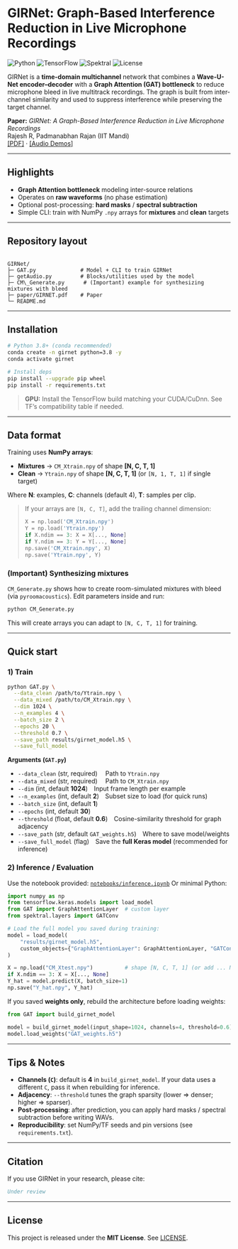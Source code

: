 # GIRNet: Graph-Based Interference Reduction in Live Microphone Recordings

![Python](https://img.shields.io/badge/python-3.8%2B-blue)
![TensorFlow](https://img.shields.io/badge/TensorFlow-2.x-ff6f00)
![Spektral](https://img.shields.io/badge/Spektral-1.x-0b6cfb)
![License](https://img.shields.io/badge/license-MIT-green)

GIRNet is a **time-domain multichannel** network that combines a **Wave-U-Net encoder–decoder** with a **Graph Attention (GAT) bottleneck** to reduce microphone bleed in live multitrack recordings. The graph is built from inter-channel similarity and used to suppress interference while preserving the target channel.

**Paper:** *GIRNet: A Graph-Based Interference Reduction in Live Microphone Recordings*  
Rajesh R, Padmanabhan Rajan (IIT Mandi)  
[[PDF]](paper/GIRNET.pdf) · [[Audio Demos]](https://its-rajesh.github.io/rajesh/papers/girnet)

---

## Highlights
-  **Graph Attention bottleneck** modeling inter-source relations
-  Operates on **raw waveforms** (no phase estimation)
-  Optional post-processing: **hard masks** / **spectral subtraction**
-  Simple CLI: train with NumPy `.npy` arrays for **mixtures** and **clean** targets

---

## Repository layout
```

GIRNet/
├─ GAT.py              # Model + CLI to train GIRNet
├─ getAudio.py         # Blocks/utilities used by the model
├─ CM\_Generate.py      # (Important) example for synthesizing mixtures with bleed
├─ paper/GIRNET.pdf    # Paper
└─ README.md

````

---

## Installation
```bash
# Python 3.8+ (conda recommended)
conda create -n girnet python=3.8 -y
conda activate girnet

# Install deps
pip install --upgrade pip wheel
pip install -r requirements.txt
````

> **GPU:** Install the TensorFlow build matching your CUDA/CuDnn. See TF’s compatibility table if needed.

---

## Data format

Training uses **NumPy arrays**:

* **Mixtures**  → `CM_Xtrain.npy` of shape **\[N, C, T, 1]**
* **Clean**     → `Ytrain.npy`    of shape **\[N, C, T, 1]** (or `[N, 1, T, 1]` if single target)

Where **N**: examples, **C**: channels (default 4), **T**: samples per clip.

> If your arrays are `[N, C, T]`, add the trailing channel dimension:
>
> ```python
> X = np.load('CM_Xtrain.npy')
> Y = np.load('Ytrain.npy')
> if X.ndim == 3: X = X[..., None]
> if Y.ndim == 3: Y = Y[..., None]
> np.save('CM_Xtrain.npy', X)
> np.save('Ytrain.npy', Y)
> ```

### (Important) Synthesizing mixtures

`CM_Generate.py` shows how to create room-simulated mixtures with bleed (via `pyroomacoustics`). Edit parameters inside and run:

```bash
python CM_Generate.py
```

This will create arrays you can adapt to `[N, C, T, 1]` for training.

---

## Quick start

### 1) Train

```bash
python GAT.py \
  --data_clean /path/to/Ytrain.npy \
  --data_mixed /path/to/CM_Xtrain.npy \
  --dim 1024 \
  --n_examples 4 \
  --batch_size 2 \
  --epochs 20 \
  --threshold 0.7 \
  --save_path results/girnet_model.h5 \
  --save_full_model
```

**Arguments (`GAT.py`)**

* `--data_clean` (str, required)  Path to `Ytrain.npy`
* `--data_mixed` (str, required)  Path to `CM_Xtrain.npy`
* `--dim` (int, default **1024**) Input frame length per example
* `--n_examples` (int, default **2**) Subset size to load (for quick runs)
* `--batch_size` (int, default **1**)
* `--epochs` (int, default **30**)
* `--threshold` (float, default **0.6**) Cosine-similarity threshold for graph adjacency
* `--save_path` (str, default `GAT_weights.h5`) Where to save model/weights
* `--save_full_model` (flag) Save the **full Keras model** (recommended for inference)

### 2) Inference / Evaluation

Use the notebook provided: [`notebooks/inference.ipynb`](notebooks/inference.ipynb)
Or minimal Python:

```python
import numpy as np
from tensorflow.keras.models import load_model
from GAT import GraphAttentionLayer  # custom layer
from spektral.layers import GATConv

# Load the full model you saved during training:
model = load_model(
    "results/girnet_model.h5",
    custom_objects={"GraphAttentionLayer": GraphAttentionLayer, "GATConv": GATConv}
)

X = np.load("CM_Xtest.npy")          # shape [N, C, T, 1] (or add ... None)
if X.ndim == 3: X = X[..., None]
Y_hat = model.predict(X, batch_size=1)
np.save("Y_hat.npy", Y_hat)
```

If you saved **weights only**, rebuild the architecture before loading weights:

```python
from GAT import build_girnet_model

model = build_girnet_model(input_shape=1024, channels=4, threshold=0.6)
model.load_weights("GAT_weights.h5")
```

---

## Tips & Notes

* **Channels (`C`)**: default is **4** in `build_girnet_model`. If your data uses a different `C`, pass it when rebuilding for inference.
* **Adjacency**: `--threshold` tunes the graph sparsity (lower ⇒ denser; higher ⇒ sparser).
* **Post-processing**: after prediction, you can apply hard masks / spectral subtraction before writing WAVs.
* **Reproducibility**: set NumPy/TF seeds and pin versions (see `requirements.txt`).

---

## Citation

If you use GIRNet in your research, please cite:

```bibtex
Under review
```

---

## License

This project is released under the **MIT License**. See [LICENSE](LICENSE).




